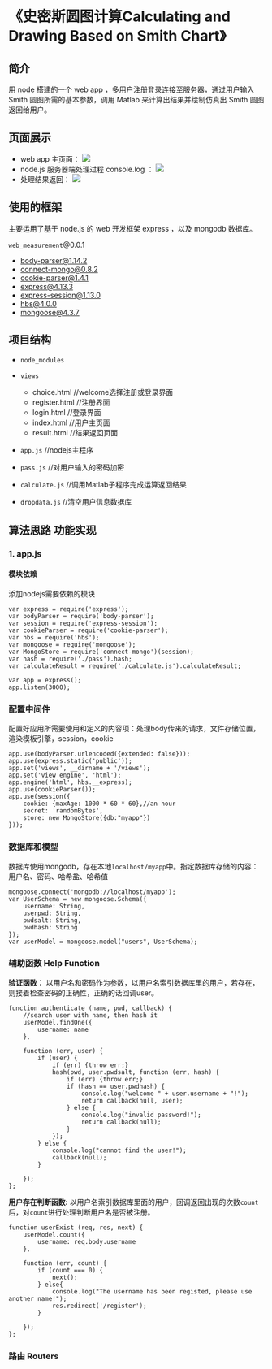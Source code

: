 # 《史密斯圆图计算Calculating and Drawing Based on Smith Chart》

## 简介

用 node 搭建的一个 web app ，多用户注册登录连接至服务器，通过用户输入 Smith 圆图所需的基本参数，调用 Matlab 来计算出结果并绘制仿真出 Smith 圆图返回给用户。

## 页面展示

 - web app 主页面：
![](https://github.com/dorkpon/web_measurement/tree/master/readmePic/home.png)
 - node.js 服务器端处理过程 console.log ：
![](https://github.com/dorkpon/web_measurement/tree/master/readmePic/calculate.png)
 - 处理结果返回：
![](https://github.com/dorkpon/web_measurement/tree/master/readmePic/result.png)

## 使用的框架

主要运用了基于 node.js 的 web 开发框架 express ，以及 mongodb 数据库。 

`web_measurement`@0.0.1

 - body-parser@1.14.2
 - connect-mongo@0.8.2
 - cookie-parser@1.4.1
 - express@4.13.3
 - express-session@1.13.0
 - hbs@4.0.0
 - mongoose@4.3.7

## 项目结构

- `node_modules` 

- `views` 
    - choice.html //welcome选择注册或登录界面
    - register.html //注册界面
    - login.html //登录界面
    - index.html //用户主页面
    - result.html //结果返回页面

- `app.js` //nodejs主程序
- `pass.js` //对用户输入的密码加密
- `calculate.js` //调用Matlab子程序完成运算返回结果
- `dropdata.js` //清空用户信息数据库

## 算法思路  功能实现
### 1. app.js
#### 模块依赖

添加nodejs需要依赖的模块

```
var express = require('express');
var bodyParser = require('body-parser');
var session = require('express-session');
var cookieParser = require('cookie-parser');
var hbs = require('hbs');
var mongoose = require('mongoose');
var MongoStore = require('connect-mongo')(session);
var hash = require('./pass').hash;
var calculateResult = require('./calculate.js').calculateResult;

var app = express();
app.listen(3000);

```
### 配置中间件

配置好应用所需要使用和定义的内容项：处理body传来的请求，文件存储位置，渲染模板引擎，session，cookie

```
app.use(bodyParser.urlencoded({extended: false}));
app.use(express.static('public'));
app.set('views', __dirname + '/views');
app.set('view engine', 'html');
app.engine('html', hbs.__express);
app.use(cookieParser());
app.use(session({
	cookie: {maxAge: 1000 * 60 * 60},//an hour
	secret: 'randomBytes',
	store: new MongoStore({db:"myapp"})
}));

```

### 数据库和模型

数据库使用mongodb，存在本地`localhost/myapp`中。指定数据库存储的内容：用户名、密码、哈希盐、哈希值

```
mongoose.connect('mongodb://localhost/myapp');
var UserSchema = new mongoose.Schema({
	username: String,
	userpwd: String,
	pwdsalt: String,
	pwdhash: String
});
var userModel = mongoose.model("users", UserSchema);
```

### 辅助函数 Help Function

**验证函数：**
以用户名和密码作为参数，以用户名索引数据库里的用户，若存在，则接着检查密码的正确性，正确的话回调user。

```
function authenticate (name, pwd, callback) {
	//search user with name, then hash it
	userModel.findOne({
		username: name
	}, 

	function (err, user) {
		if (user) {
			if (err) {throw err;}
			hash(pwd, user.pwdsalt, function (err, hash) {
				if (err) {throw err;}
				if (hash == user.pwdhash) {
					console.log("welcome " + user.username + "!");
					return callback(null, user);
				} else {
					console.log("invalid password!");
					return callback(null);
				}
			});
		} else {
			console.log("cannot find the user!");
			callback(null);
		}
		
	});
};
```

**用户存在判断函数:**
以用户名索引数据库里面的用户，回调返回出现的次数`count`后，对`count`进行处理判断用户名是否被注册。

```
function userExist (req, res, next) {
	userModel.count({
		username: req.body.username
	},

	function (err, count) {
		if (count === 0) {
			next();
		} else{
			console.log("The username has been registed, please use another name!");
			res.redirect('/register');
		}

	});
};
```

### 路由 Routers



